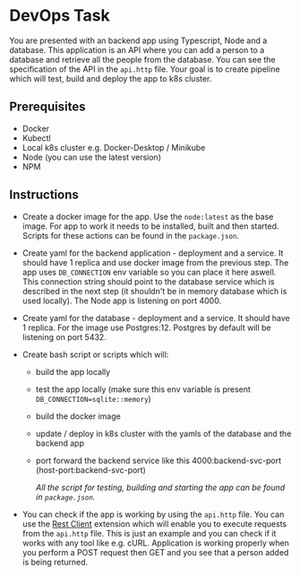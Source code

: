 # DevOps Task

You are presented with an backend app using Typescript, Node and a database. This application
is an API where you can add a person to a database and retrieve all the people from the database.
You can see the specification of the API in the `api.http` file.
Your goal is to create pipeline which will test, build and deploy the app to k8s cluster.

## Prerequisites

- Docker
- Kubectl
- Local k8s cluster e.g. Docker-Desktop / Minikube
- Node (you can use the latest version)
- NPM

## Instructions

- Create a docker image for the app. Use the `node:latest` as the base image.
  For app to work it needs to be installed, built and then started.
  Scripts for these actions can be found in the `package.json`.

- Create yaml for the backend application - deployment and a service. It should have 1 replica and use
  docker image from the previous step. The app uses `DB_CONNECTION` env
  variable so you can place it here aswell. This connection string should point to the
  database service which is described in the next step (it shouldn't be in memory database which is used locally).
  The Node app is listening on port 4000.

- Create yaml for the database - deployment and a service. It should have 1 replica. For the image use
  Postgres:12. Postgres by default will be listening on port 5432.

- Create bash script or scripts which will:

  - build the app locally
  - test the app locally (make sure this env variable is present `DB_CONNECTION=sqlite::memory`)
  - build the docker image
  - update / deploy in k8s cluster with the yamls of the database and the backend app
  - port forward the backend service like this 4000:backend-svc-port (host-port:backend-svc-port)

    _All the script for testing, building and starting the app can be found in `package.json`._

- You can check if the app is working by using the `api.http` file. You can use the <a href="https://marketplace.visualstudio.com/items?itemName=humao.rest-client">Rest Client</a> extension which will
  enable you to execute requests from the `api.http` file. This is just an example and you can check
  if it works with any tool like e.g. cURL.
  Application is working properly when you perform a POST request then GET and you see that a person
  added is being returned.
